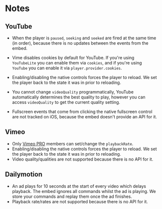 # Notes

## YouTube

- When the player is `paused`, `seeking` and `seeked` are fired at the same time (in order), because there is 
no updates between the events from the embed.

- Vime disables cookies by default for YouTube. If you're using `YouTubeLite` you can enable them via `cookies`, 
and if you're using `YouTube` you can enable it via `player.provider.cookies`.

- Enabling/disabling the native controls forces the player to reload. We set the player back to the 
state it was in prior to reloading.

- You cannot change `videoQuality` programmatically, YouTube automatically determines the best quality to play, 
however you can access `videoQuality` to get the current quality setting.

- Fullscreen events that come from clicking the native fullscreen control are not tracked on iOS, because
the embed doesn't provide an API for it.

## Vimeo

- Only [Vimeo PRO](https://vimeo.com/professionals) members can set/change the `playbackRate`.
- Enabling/disabling the native controls forces the player to reload. We set the player back to the 
state it was in prior to reloading.
- Video quality/qualities are not supported because there is no API for it.

## Dailymotion

- An ad plays for 10 seconds at the start of every video which delays playback. The embed ignores
all commands whilst the ad is playing. We store your commands and replay them once the ad finishes.
- Playback rate/rates are not supported because there is no API for it.